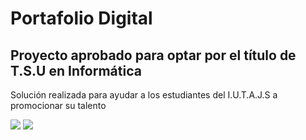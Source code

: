  <h1>Portafolio Digital</h1>

<h2>Proyecto aprobado para optar por el título de T.S.U en Informática</h2>

<p>Solución realizada para ayudar a los estudiantes del I.U.T.A.J.S a promocionar su talento</p>

<img src="https://res.cloudinary.com/juancms98/image/upload/v1626741191/portada1_w0ggjl.png" />

<img src="https://res.cloudinary.com/juancms98/image/upload/v1626741207/inicio2_bv1nqq.png" />

